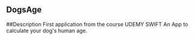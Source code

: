 ## DogsAge ##
##Description
First application from the course UDEMY SWIFT
An App to calculate your dog's human age.

